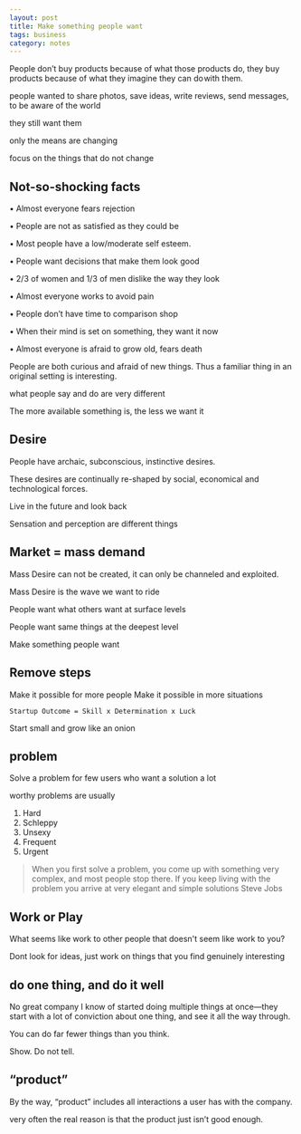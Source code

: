 ```yaml
---
layout: post
title: Make something people want
tags: business
category: notes
---
```


People don’t buy products because of what those products do, 
they buy products because of what they imagine they can do with them.

people wanted to share photos, save ideas, write reviews, send messages, to be aware of the world

they still want them

only the means are changing

focus on the things that do not change

## Not-so-shocking facts 

• Almost everyone fears rejection

• People are not as satisfied as they could be

• Most people have a low/moderate self esteem.

• People want decisions that make them look good

• 2/3 of women and 1/3 of men dislike the way they look

• Almost everyone works to avoid pain

• People don’t have time to comparison shop

• When their mind is set on something, they want it now

• Almost everyone is afraid to grow old, fears death

People are both curious and afraid of new things. Thus a familiar thing in an original setting is interesting.

what people say and do are very different 

The more available something is, the less we want it

## Desire

People have archaic, subconscious, instinctive desires.

These desires are continually re-shaped by social, economical and technological forces.

Live in the future and look back

Sensation and perception are different things 

## Market = mass demand

Mass Desire can not be created, it can only be channeled and exploited.

Mass Desire is the wave we want to ride

People want what others want at surface levels

People want same things at the deepest level

Make something people want

## Remove steps
Make it possible for more people
Make it possible in more situations


` Startup Outcome = Skill x Determination x Luck `

Start small and grow like an onion

## problem 
Solve a problem for few users who want a solution a lot

worthy problems are usually
1. Hard
2. Schleppy
3. Unsexy
4. Frequent
5. Urgent


> When you first solve a problem, you
come up with something very
complex, and most people stop there.
If you keep living with the problem
you arrive at very elegant and simple
solutions
Steve Jobs

## Work or Play

What seems like work to other people that doesn't seem like work to you?

Dont look for ideas, just work on things that you find genuinely interesting 

## do one thing, and do it well 
No great company I know of started doing multiple things at once—they start with a lot of conviction about one thing, and see it all the way through. 

You can do far fewer things than you think. 

Show. Do not tell.

## “product”

By the way, “product” includes all interactions a user has with the company.

very often the real reason is that the product just isn’t good enough.
